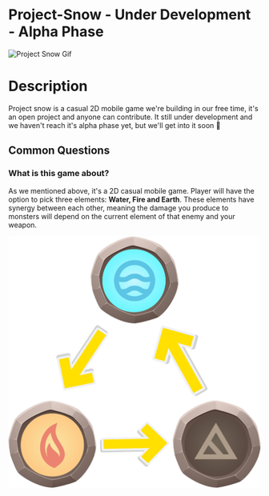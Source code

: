 # Project-Snow - Under Development - Alpha Phase

![Project Snow Gif](/Miscellaneous/SnowAlphaGameplay.gif)

# Description
Project snow is a casual 2D mobile game we're building in our free time, it's an open project and anyone can contribute. It still under development and we haven't reach it's alpha phase yet, but we'll get into it soon 🎉

## Common Questions
### What is this game about?
As we mentioned above, it's a 2D casual mobile game. Player will have the option to pick three elements: **Water, Fire and Earth**. These elements have synergy between each other, meaning the damage you produce to monsters will depend on the current element of that enemy and your weapon.

![Synergy Elements](/Miscellaneous/Synergy.png)
